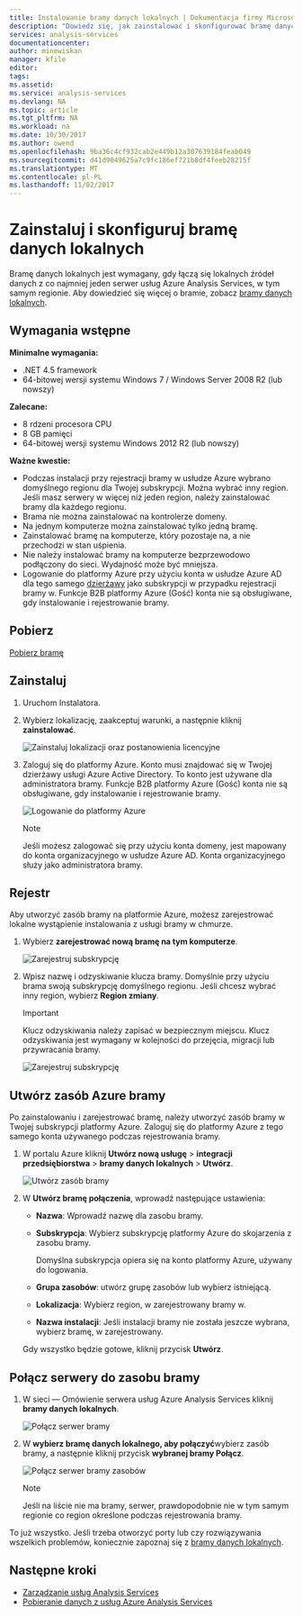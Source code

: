 ```yaml
---
title: Instalowanie bramy danych lokalnych | Dokumentacja firmy Microsoft
description: "Dowiedz się, jak zainstalować i skonfigurować bramę danych lokalnego."
services: analysis-services
documentationcenter: 
author: minewiskan
manager: kfile
editor: 
tags: 
ms.assetid: 
ms.service: analysis-services
ms.devlang: NA
ms.topic: article
ms.tgt_pltfrm: NA
ms.workload: na
ms.date: 10/30/2017
ms.author: owend
ms.openlocfilehash: 9ba36c4cf932cab2e449b12a307639184feab049
ms.sourcegitcommit: d41d9049625a7c9fc186ef721b8df4feeb28215f
ms.translationtype: MT
ms.contentlocale: pl-PL
ms.lasthandoff: 11/02/2017
---
```

# <a name="install-and-configure-an-on-premises-data-gateway"></a>Zainstaluj i skonfiguruj bramę danych lokalnych
Bramę danych lokalnych jest wymagany, gdy łączą się lokalnych źródeł danych z co najmniej jeden serwer usług Azure Analysis Services, w tym samym regionie. Aby dowiedzieć się więcej o bramie, zobacz [bramy danych lokalnych](analysis-services-gateway.md).

## <a name="prerequisites"></a>Wymagania wstępne
**Minimalne wymagania:**

* .NET 4.5 framework
* 64-bitowej wersji systemu Windows 7 / Windows Server 2008 R2 (lub nowszy)

**Zalecane:**

* 8 rdzeni procesora CPU
* 8 GB pamięci
* 64-bitowej wersji systemu Windows 2012 R2 (lub nowszy)

**Ważne kwestie:**

* Podczas instalacji przy rejestracji bramy w usłudze Azure wybrano domyślnego regionu dla Twojej subskrypcji. Można wybrać inny region. Jeśli masz serwery w więcej niż jeden region, należy zainstalować bramy dla każdego regionu. 
* Brama nie można zainstalować na kontrolerze domeny.
* Na jednym komputerze można zainstalować tylko jedną bramę.
* Zainstalować bramę na komputerze, który pozostaje na, a nie przechodzi w stan uśpienia.
* Nie należy instalować bramy na komputerze bezprzewodowo podłączony do sieci. Wydajność może być mniejsza.
* Logowanie do platformy Azure przy użyciu konta w usłudze Azure AD dla tego samego [dzierżawy](https://msdn.microsoft.com/library/azure/jj573650.aspx#BKMK_WhatIsAnAzureADTenant) jako subskrypcji w przypadku rejestracji bramy w. Funkcje B2B platformy Azure (Gość) konta nie są obsługiwane, gdy instalowanie i rejestrowanie bramy.


## <a name="download"></a>Pobierz
 [Pobierz bramę](https://aka.ms/azureasgateway)

## <a name="install"></a>Zainstaluj

1. Uruchom Instalatora.

2. Wybierz lokalizację, zaakceptuj warunki, a następnie kliknij **zainstalować**.

   ![Zainstaluj lokalizacji oraz postanowienia licencyjne](media/analysis-services-gateway-install/aas-gateway-installer-accept.png)

3. Zaloguj się do platformy Azure. Konto musi znajdować się w Twojej dzierżawy usługi Azure Active Directory. To konto jest używane dla administratora bramy. Funkcje B2B platformy Azure (Gość) konta nie są obsługiwane, gdy instalowanie i rejestrowanie bramy.

   ![Logowanie do platformy Azure](media/analysis-services-gateway-install/aas-gateway-installer-account.png)

   > [!NOTE]
   > Jeśli możesz zalogować się przy użyciu konta domeny, jest mapowany do konta organizacyjnego w usłudze Azure AD. Konta organizacyjnego służy jako administratora bramy.

## <a name="register"></a>Rejestr
Aby utworzyć zasób bramy na platformie Azure, możesz zarejestrować lokalne wystąpienie instalowania z usługi bramy w chmurze. 

1.  Wybierz **zarejestrować nową bramę na tym komputerze**.

    ![Zarejestruj subskrypcję](media/analysis-services-gateway-install/aas-gateway-register-new.png)

2. Wpisz nazwę i odzyskiwanie klucza bramy. Domyślnie przy użyciu brama swoją subskrypcję domyślnego regionu. Jeśli chcesz wybrać inny region, wybierz **Region zmiany**.

    > [!IMPORTANT]
    > Klucz odzyskiwania należy zapisać w bezpiecznym miejscu. Klucz odzyskiwania jest wymagany w kolejności do przejęcia, migracji lub przywracania bramy. 

   ![Zarejestruj subskrypcję](media/analysis-services-gateway-install/aas-gateway-register-name.png)


## <a name="create-resource"></a>Utwórz zasób Azure bramy
Po zainstalowaniu i zarejestrować bramę, należy utworzyć zasób bramy w Twojej subskrypcji platformy Azure. Zaloguj się do platformy Azure z tego samego konta używanego podczas rejestrowania bramy.

1. W portalu Azure kliknij **Utwórz nową usługę** > **integracji przedsiębiorstwa** > **bramy danych lokalnych** > **Utwórz**.

   ![Utwórz zasób bramy](media/analysis-services-gateway-install/aas-gateway-new-azure-resource.png)

2. W **Utwórz bramę połączenia**, wprowadź następujące ustawienia:

    * **Nazwa**: Wprowadź nazwę dla zasobu bramy. 

    * **Subskrypcja**: Wybierz subskrypcję platformy Azure do skojarzenia z zasobu bramy. 
   
      Domyślna subskrypcja opiera się na konto platformy Azure, używany do logowania.

    * **Grupa zasobów**: utwórz grupę zasobów lub wybierz istniejącą.

    * **Lokalizacja**: Wybierz region, w zarejestrowany bramy w.

    * **Nazwa instalacji**: Jeśli instalacji bramy nie została jeszcze wybrana, wybierz bramę, w zarejestrowany. 

    Gdy wszystko będzie gotowe, kliknij przycisk **Utwórz**.

## <a name="connect-servers"></a>Połącz serwery do zasobu bramy

1. W sieci — Omówienie serwera usług Azure Analysis Services kliknij **bramy danych lokalnych**.

   ![Połącz serwer bramy](media/analysis-services-gateway-install/aas-gateway-connect-server.png)

2. W **wybierz bramę danych lokalnego, aby połączyć**wybierz zasób bramy, a następnie kliknij przycisk **wybranej bramy Połącz**.

   ![Połącz serwer bramy zasobów](media/analysis-services-gateway-install/aas-gateway-connect-resource.png)

    > [!NOTE]
    > Jeśli na liście nie ma bramy, serwer, prawdopodobnie nie w tym samym regionie co region określone podczas rejestrowania bramy. 

To już wszystko. Jeśli trzeba otworzyć porty lub czy rozwiązywania wszelkich problemów, koniecznie zapoznaj się z [bramy danych lokalnych](analysis-services-gateway.md).

## <a name="next-steps"></a>Następne kroki
* [Zarządzanie usług Analysis Services](analysis-services-manage.md)   
* [Pobieranie danych z usług Azure Analysis Services](analysis-services-connect.md)
